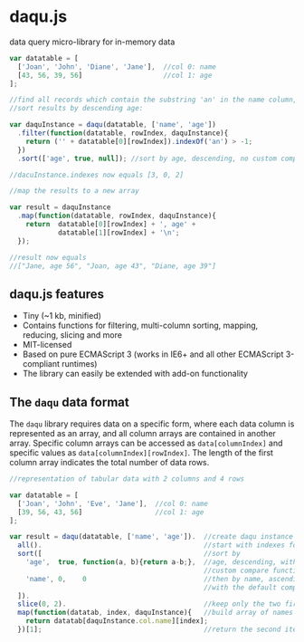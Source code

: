 # daqu.js
data query micro-library for in-memory data

```javascript
var datatable = [
  ['Joan', 'John', 'Diane', 'Jane'],  //col 0: name
  [43, 56, 39, 56]                    //col 1: age
];

//find all records which contain the substring 'an' in the name column,
//sort results by descending age:

var daquInstance = daqu(datatable, ['name', 'age'])
  .filter(function(datatable, rowIndex, daquInstance){
    return ('' + datatable[0][rowIndex]).indexOf('an') > -1;
  })
  .sort(['age', true, null]); //sort by age, descending, no custom comparison function

//dacuInstance.indexes now equals [3, 0, 2]

//map the results to a new array

var result = daquInstance
  .map(function(datatable, rowIndex, daquInstance){
    return  datatable[0][rowIndex] + ', age' +
            datatable[1][rowIndex] + '\n';
  });

//result now equals
//["Jane, age 56", "Joan, age 43", "Diane, age 39"]
```
## daqu.js features

* Tiny (~1 kb, minified)
* Contains functions for filtering, multi-column sorting, mapping, reducing, slicing and more
* MIT-licensed
* Based on pure ECMAScript 3 (works in IE6+ and all other ECMAScript 3-compliant runtimes)
* The library can easily be extended with add-on functionality

## The `daqu` data format

The `daqu` library requires data on a specific form, where each data column is represented as an array, and all column arrays are contained in another array. Specific column arrays can be accessed as `data[columnIndex]` and specific values as `data[columnIndex][rowIndex]`. The length of the first column array indicates the total number of data rows.

```javascript
//representation of tabular data with 2 columns and 4 rows

var datatable = [
  ['Joan', 'John', 'Eve', 'Jane'],  //col 0: name
  [39, 56, 43, 56]                  //col 1: age
];

```

```javascript
var result = daqu(datatable, ['name', 'age']).  //create daqu instance
  all().                                        //start with indexes for all rows
  sort([                                        //sort by 
    'age',  true, function(a, b){return a-b;},  //age, descending, with a 
                                                //custom compare function
    'name', 0,    0                             //then by name, ascending,
                                                //with the default compare function
  ]).
  slice(0, 2).                                  //keep only the two first indexes
  map(function(datatab, index, daquInstance){   //build array of names for each index
    return datatab[daquInstance.col.name][index];
  })[1];                                        //return the second item of this array
```
